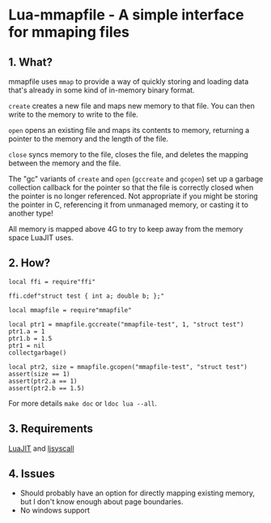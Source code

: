 # Lua-mmapfile - A simple interface for mmaping files

## 1. What?

mmapfile uses `mmap` to provide a way of quickly storing and loading data
that's already in some kind of in-memory binary format.

`create` creates a new file and maps new memory to that file.  You can
then write to the memory to write to the file.

`open` opens an existing file and maps its contents to memory, returning
a pointer to the memory and the length of the file.

`close` syncs memory to the file, closes the file, and deletes the
mapping between the memory and the file.

The "gc" variants of `create` and `open` (`gccreate` and `gcopen`) set
up a garbage collection callback for the pointer so that the file is
correctly closed when the pointer is no longer referenced.  Not
appropriate if you might be storing the pointer in C, referencing it from
unmanaged memory, or casting it to another type!

All memory is mapped above 4G to try to keep away from the memory space
LuaJIT uses.


## 2. How?

    local ffi = require"ffi"

    ffi.cdef"struct test { int a; double b; };"

    local mmapfile = require"mmapfile"

    local ptr1 = mmapfile.gccreate("mmapfile-test", 1, "struct test")
    ptr1.a = 1
    ptr1.b = 1.5
    ptr1 = nil
    collectgarbage()

    local ptr2, size = mmapfile.gcopen("mmapfile-test", "struct test")
    assert(size == 1)
    assert(ptr2.a == 1)
    assert(ptr2.b == 1.5)

For more details `make doc` or `ldoc lua --all`.


## 3. Requirements

[LuaJIT](http://luajit.org) and
[ljsyscall](https://github.com/justincormack/ljsyscall)


## 4. Issues

+ Should probably have an option for directly mapping existing memory, but
  I don't know enough about page boundaries.
+ No windows support

